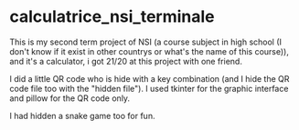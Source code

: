 # calculatrice_nsi_terminale
This is my second term project of NSI (a course subject in high school (I don't know if it exist in other countrys or what's the name of this course)), and it's a calculator, i got 21/20 at this project with one friend.

I did a little QR code who is hide with a key combination (and I hide the QR code file too with the "hidden file").
I used tkinter for the graphic interface and pillow for the QR code only. 

I had hidden a snake game too for fun.
